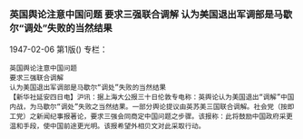 ### 英国舆论注意中国问题  要求三强联合调解  认为美国退出军调部是马歇尔“调处”失败的当然结果

1947-02-06
第1版()
专栏：

    英国舆论注意中国问题
    要求三强联合调解
    认为美国退出军调部是马歇尔“调处”失败的当然结果
    【新华社延安四日电】沪讯：据上海大公报三十日伦敦专电称：英舆论认为美国退出“调解”中国内战，为马歇尔“调处”失败之当然结果。一部分舆论提议由英苏美三国联合调解。社会党（按即工党）之新闻纪事报著论，要求三强会同商定中国问题之步骤。该报称：此将鼓励中国政府采更温和手段，使中国前途更光明。该报希望外相贝文对此采取行动。
